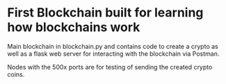 # First Blockchain built for learning how blockchains work
Main blockchain in blockchain.py and contains code to create a crypto as well as a flask web server for interacting with the blockchain via Postman.

Nodes with the 500x ports are for testing of sending the created crypto coins.

